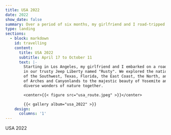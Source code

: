 ```yaml
---
title: USA 2022
date: 2022
show_date: false
summary: Over a period of six months, my girlfriend and I road-tripped across the stunning landscapes of the United States, exploring various national and state parks in our Jeep Liberty named "Rusty".
type: landing
sections:
  - block: markdown
    id: travelling
    content:
      title: USA 2022
      subtitle: April 17 to October 11
      text: |-
        Starting in Los Angeles, my girlfriend and I embarked on a road trip
        in our trusty Jeep Liberty named "Rusty". We explored the national and state parks of the USA, including the stunning landscapes
        of the Southwest, Texas, Florida, the East Coast, the North, and the West Coast. From the iconic red rock formations
        of Arches and Canyonlands to the majestic beauty of Yosemite and Yellowstone, our journey allowed us to experience the
        diverse wonders of nature together.

        <center>{{< figure src="usa_route.jpeg" >}}</center>

        {{< gallery album="usa_2022" >}}
    design:
      columns: '1'
---
```

USA 2022
